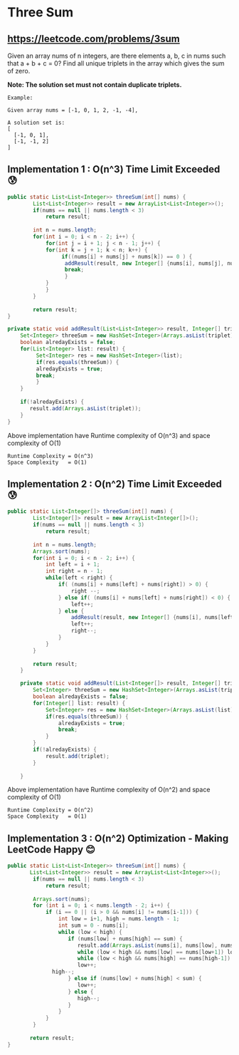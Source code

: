 # Three Sum
## https://leetcode.com/problems/3sum

Given an array nums of n integers, are there elements a, b, c in nums such that a + b + c = 0? Find all unique triplets in the array which gives the sum of zero.

**Note: The solution set must not contain duplicate triplets.**

```
Example:

Given array nums = [-1, 0, 1, 2, -1, -4],

A solution set is:
[
  [-1, 0, 1],
  [-1, -1, 2]
]
```

## Implementation 1 : O(n^3) Time Limit Exceeded 😰

```java
public static List<List<Integer>> threeSum(int[] nums) {
        List<List<Integer>> result = new ArrayList<List<Integer>>();
    	if(nums == null || nums.length < 3)
        	return result;
    	
    	int n = nums.length; 
    	for(int i = 0; i < n - 2; i++) {
    	    for(int j = i + 1; j < n - 1; j++) {
    		for(int k = j + 1; k < n; k++) {
    		     if((nums[i] + nums[j] + nums[k]) == 0 ) {
    			  addResult(result, new Integer[] {nums[i], nums[j], nums[k]});
    			  break;
    		      }
    		}
    	    }
    	}
    	
    	return result;
}

private static void addResult(List<List<Integer>> result, Integer[] triplet) {
	Set<Integer> threeSum = new HashSet<Integer>(Arrays.asList(triplet));
	boolean alredayExists = false;
	for(List<Integer> list: result) {
	     Set<Integer> res = new HashSet<Integer>(list);
	     if(res.equals(threeSum)) {
		 alredayExists = true;
		 break;
	     }
	}
	
	if(!alredayExists) {
	   result.add(Arrays.asList(triplet));
	}	
}
```

Above implementation have Runtime complexity of O(n^3) and space complexity of O(1)
```
Runtime Complexity = O(n^3)
Space Complexity   = O(1)
```

## Implementation 2 : O(n^2) Time Limit Exceeded 😰

```java
public static List<Integer[]> threeSum(int[] nums) {
        List<Integer[]> result = new ArrayList<Integer[]>();
    	if(nums == null || nums.length < 3)
        	return result;
    	
    	int n = nums.length; 
    	Arrays.sort(nums);
    	for(int i = 0; i < n - 2; i++) {
    		int left = i + 1;
    		int right = n - 1;
    		while(left < right) {
    			if( (nums[i] + nums[left] + nums[right]) > 0) {
    				right --;
    			} else if( (nums[i] + nums[left] + nums[right]) < 0) {
    				left++;
    			} else {
    				addResult(result, new Integer[] {nums[i], nums[left], nums[right]});
    				left++;
    				right--;
    			}
    		}
    	}
    	
    	return result;
    }

	private static void addResult(List<Integer[]> result, Integer[] triplet) {
		Set<Integer> threeSum = new HashSet<Integer>(Arrays.asList(triplet));
		boolean alredayExists = false;
		for(Integer[] list: result) {
			Set<Integer> res = new HashSet<Integer>(Arrays.asList(list));
			if(res.equals(threeSum)) {
				alredayExists = true;
				break;
			}
		}
		if(!alredayExists) {
			result.add(triplet);
		}
		
	}
```
Above implementation have Runtime complexity of O(n^2) and space complexity of O(1)
```
Runtime Complexity = O(n^2)
Space Complexity   = O(1)
```

## Implementation 3 : O(n^2) Optimization - Making LeetCode Happy 😊

```java
public static List<List<Integer>> threeSum(int[] nums) {
       List<List<Integer>> result = new ArrayList<List<Integer>>();
    	if(nums == null || nums.length < 3)
        	return result;
    	
    	Arrays.sort(nums);
    	for (int i = 0; i < nums.length - 2; i++) {
    	    if (i == 0 || (i > 0 && nums[i] != nums[i-1])) {
    	        int low = i+1, high = nums.length - 1;
    	        int sum = 0 - nums[i];
    	        while (low < high) {
    	           if (nums[low] + nums[high] == sum) {
    	              result.add(Arrays.asList(nums[i], nums[low], nums[high]));
    	              while (low < high && nums[low] == nums[low+1]) low++;
    	              while (low < high && nums[high] == nums[high-1]) high--;
    	              low++; 
		      high--;
    	           } else if (nums[low] + nums[high] < sum) {
    	              low++;
    	           } else {
    	              high--;
    	           }
    	        }
    	    }
    	}
    	
       return result;
}
```
